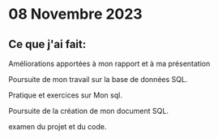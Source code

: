 # 08 Novembre 2023

## Ce que j'ai fait:

Améliorations apportées à mon rapport et à ma présentation

Poursuite de mon travail sur la base de données SQL.

Pratique et exercices sur Mon sql.

Poursuite de la création de mon document SQL.

examen du projet et du code.

